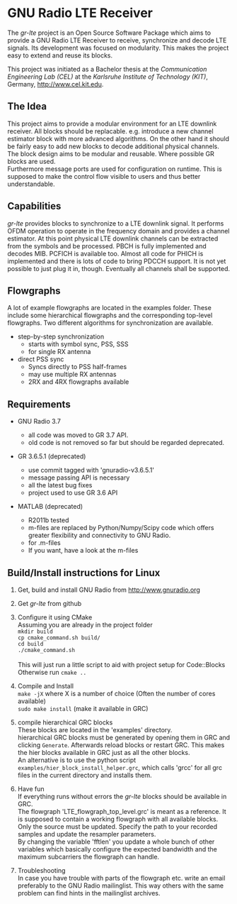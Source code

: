 GNU Radio LTE Receiver
================

The *gr-lte* project is an Open Source Software Package which aims to provide a GNU Radio LTE Receiver to receive, synchronize and decode LTE signals. Its development was focused on modularity. This makes the project easy to extend and reuse its blocks.

This project was initiated as a Bachelor thesis at the *Communication Engineering Lab (CEL)* at the *Karlsruhe Institute of Technology (KIT)*, Germany, <http://www.cel.kit.edu>.


The Idea
-------------
This project aims to provide a modular environment for an LTE downlink receiver. All blocks should be replacable. e.g. introduce a new channel estimator block with more advanced algorithms. On the other hand it should be fairly easy to add new blocks to decode additional physical channels.<br>
The block design aims to be modular and reusable. Where possible GR blocks are used.<br>
Furthermore message ports are used for configuration on runtime. This is supposed to make the control flow visible to users and thus better understandable.

Capabilities
-------------
*gr-lte* provides blocks to synchronize to a LTE downlink signal. It performs OFDM operation to operate in the frequency domain and provides a channel estimator. At this point physical LTE downlink channels can be extracted from the symbols and be processed. PBCH is fully implemented and decodes MIB. PCFICH is available too. Almost all code for PHICH is implemented and there is lots of code to bring PDCCH support. It is not yet possible to just plug it in, though. Eventually all channels shall be supported.

Flowgraphs
----------
A lot of example flowgraphs are located in the examples folder. These include some hierarchical flowgraphs and the corresponding top-level flowgraphs. Two different algorithms for synchronization are available.

- step-by-step synchronization
    - starts with symbol sync, PSS, SSS
    - for single RX antenna
- direct PSS sync
    - Syncs directly to PSS half-frames
    - may use multiple RX antennas
    - 2RX and 4RX flowgraphs available


Requirements
------------
- GNU Radio 3.7
    - all code was moved to GR 3.7 API.
    - old code is not removed so far but should be regarded deprecated.
    
- GR 3.6.5.1 (deprecated)
    - use commit tagged with 'gnuradio-v3.6.5.1'
    - message passing API is necessary
    - all the latest bug fixes
    - project used to use GR 3.6 API
    
- MATLAB (deprecated)
    - R2011b tested
    - m-files are replaced by Python/Numpy/Scipy code which offers greater flexibility and connectivity to GNU Radio.
    - for .m-files
    - If you want, have a look at the m-files



Build/Install instructions for Linux
------------------------------------

1. Get, build and install GNU Radio from <http://www.gnuradio.org>

2. Get *gr-lte* from github

3. Configure it using CMake<br>
Assuming you are already in the project folder<br>
`mkdir build`<br>
`cp cmake_command.sh build/`<br>
`cd build`<br>
`./cmake_command.sh`<br>  
This will just run a little script to aid with project setup for Code::Blocks<br>
Otherwise run `cmake ..`

4. Compile and Install<br>
`make -jX` where X is a number of choice (Often the number of cores available)<br>
`sudo make install` (make it available in GRC)

5. compile hierarchical GRC blocks<br>
These blocks are located in the 'examples' directory.<br>
hierarchical GRC blocks must be generated by opening them in GRC and clicking `Generate`. Afterwards reload blocks or restart GRC. This makes the hier blocks available in GRC just as all the other blocks.<br>
An alternative is to use the python script `examples/hier_block_install_helper.grc`, which calls 'grcc' for all grc files in the current directory and installs them.

5. Have fun<br>
If everything runs without errors the *gr-lte* blocks should be available in GRC.<br>
The flowgraph 'LTE_flowgraph_top_level.grc' is meant as a reference. It is supposed to contain a working flowgraph with all available blocks. Only the source must be updated. Specify the path to your recorded samples and update the resampler parameters.<br>
By changing the variable 'fftlen' you update a whole bunch of other variables which basically configure the expected bandwidth and the maximum subcarriers the flowgraph can handle.

6. Troubleshooting<br>
In case you have trouble with parts of the flowgraph etc. write an email preferably to the GNU Radio mailinglist. This way others with the same problem can find hints in the mailinglist archives.

